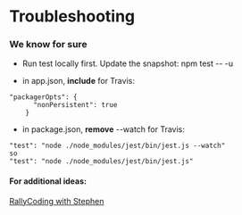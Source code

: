 # Troubleshooting

### We know for sure
* Run test locally first. Update the snapshot:
npm test -- -u 


* in app.json, **include** for Travis:
````
"packagerOpts": {
      "nonPersistent": true
    }
````	

* in package.json, **remove** --watch for Travis:
````
"test": "node ./node_modules/jest/bin/jest.js --watch"
so
"test": "node ./node_modules/jest/bin/jest.js"
````

#### For additional ideas:
[RallyCoding with Stephen](https://rallycoding.com/blog/troubleshooting-react-native-startup/)
